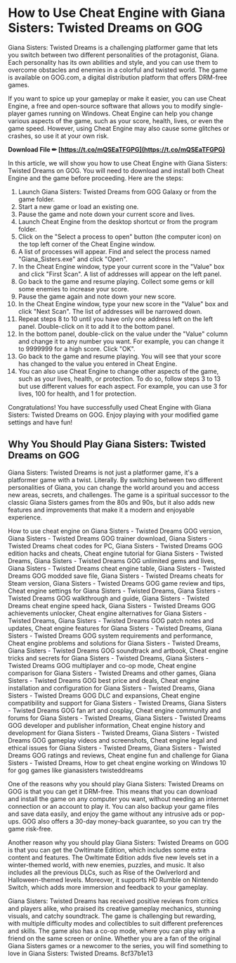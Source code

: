 # How to Use Cheat Engine with Giana Sisters: Twisted Dreams on GOG
 
Giana Sisters: Twisted Dreams is a challenging platformer game that lets you switch between two different personalities of the protagonist, Giana. Each personality has its own abilities and style, and you can use them to overcome obstacles and enemies in a colorful and twisted world. The game is available on GOG.com, a digital distribution platform that offers DRM-free games.
 
If you want to spice up your gameplay or make it easier, you can use Cheat Engine, a free and open-source software that allows you to modify single-player games running on Windows. Cheat Engine can help you change various aspects of the game, such as your score, health, lives, or even the game speed. However, using Cheat Engine may also cause some glitches or crashes, so use it at your own risk.
 
**Download File ✏ [https://t.co/mQSEaTFGPG](https://t.co/mQSEaTFGPG)**


 
In this article, we will show you how to use Cheat Engine with Giana Sisters: Twisted Dreams on GOG. You will need to download and install both Cheat Engine and the game before proceeding. Here are the steps:
 
1. Launch Giana Sisters: Twisted Dreams from GOG Galaxy or from the game folder.
2. Start a new game or load an existing one.
3. Pause the game and note down your current score and lives.
4. Launch Cheat Engine from the desktop shortcut or from the program folder.
5. Click on the "Select a process to open" button (the computer icon) on the top left corner of the Cheat Engine window.
6. A list of processes will appear. Find and select the process named "Giana\_Sisters.exe" and click "Open".
7. In the Cheat Engine window, type your current score in the "Value" box and click "First Scan". A list of addresses will appear on the left panel.
8. Go back to the game and resume playing. Collect some gems or kill some enemies to increase your score.
9. Pause the game again and note down your new score.
10. In the Cheat Engine window, type your new score in the "Value" box and click "Next Scan". The list of addresses will be narrowed down.
11. Repeat steps 8 to 10 until you have only one address left on the left panel. Double-click on it to add it to the bottom panel.
12. In the bottom panel, double-click on the value under the "Value" column and change it to any number you want. For example, you can change it to 9999999 for a high score. Click "OK".
13. Go back to the game and resume playing. You will see that your score has changed to the value you entered in Cheat Engine.
14. You can also use Cheat Engine to change other aspects of the game, such as your lives, health, or protection. To do so, follow steps 3 to 13 but use different values for each aspect. For example, you can use 3 for lives, 100 for health, and 1 for protection.

Congratulations! You have successfully used Cheat Engine with Giana Sisters: Twisted Dreams on GOG. Enjoy playing with your modified game settings and have fun!

## Why You Should Play Giana Sisters: Twisted Dreams on GOG
 
Giana Sisters: Twisted Dreams is not just a platformer game, it's a platformer game with a twist. Literally. By switching between two different personalities of Giana, you can change the world around you and access new areas, secrets, and challenges. The game is a spiritual successor to the classic Giana Sisters games from the 80s and 90s, but it also adds new features and improvements that make it a modern and enjoyable experience.
 
How to use cheat engine on Giana Sisters - Twisted Dreams GOG version,  Giana Sisters - Twisted Dreams GOG trainer download,  Giana Sisters - Twisted Dreams cheat codes for PC,  Giana Sisters - Twisted Dreams GOG edition hacks and cheats,  Cheat engine tutorial for Giana Sisters - Twisted Dreams,  Giana Sisters - Twisted Dreams GOG unlimited gems and lives,  Giana Sisters - Twisted Dreams cheat engine table,  Giana Sisters - Twisted Dreams GOG modded save file,  Giana Sisters - Twisted Dreams cheats for Steam version,  Giana Sisters - Twisted Dreams GOG game review and tips,  Cheat engine settings for Giana Sisters - Twisted Dreams,  Giana Sisters - Twisted Dreams GOG walkthrough and guide,  Giana Sisters - Twisted Dreams cheat engine speed hack,  Giana Sisters - Twisted Dreams GOG achievements unlocker,  Cheat engine alternatives for Giana Sisters - Twisted Dreams,  Giana Sisters - Twisted Dreams GOG patch notes and updates,  Cheat engine features for Giana Sisters - Twisted Dreams,  Giana Sisters - Twisted Dreams GOG system requirements and performance,  Cheat engine problems and solutions for Giana Sisters - Twisted Dreams,  Giana Sisters - Twisted Dreams GOG soundtrack and artbook,  Cheat engine tricks and secrets for Giana Sisters - Twisted Dreams,  Giana Sisters - Twisted Dreams GOG multiplayer and co-op mode,  Cheat engine comparison for Giana Sisters - Twisted Dreams and other games,  Giana Sisters - Twisted Dreams GOG best price and deals,  Cheat engine installation and configuration for Giana Sisters - Twisted Dreams,  Giana Sisters - Twisted Dreams GOG DLC and expansions,  Cheat engine compatibility and support for Giana Sisters - Twisted Dreams,  Giana Sisters - Twisted Dreams GOG fan art and cosplay,  Cheat engine community and forums for Giana Sisters - Twisted Dreams,  Giana Sisters - Twisted Dreams GOG developer and publisher information,  Cheat engine history and development for Giana Sisters - Twisted Dreams,  Giana Sisters - Twisted Dreams GOG gameplay videos and screenshots,  Cheat engine legal and ethical issues for Giana Sisters - Twisted Dreams,  Giana Sisters - Twisted Dreams GOG ratings and reviews,  Cheat engine fun and challenge for Giana Sisters - Twisted Dreams,  How to get cheat engine working on Windows 10 for gog games like gianasisters twisteddreams
 
One of the reasons why you should play Giana Sisters: Twisted Dreams on GOG is that you can get it DRM-free. This means that you can download and install the game on any computer you want, without needing an internet connection or an account to play it. You can also backup your game files and save data easily, and enjoy the game without any intrusive ads or pop-ups. GOG also offers a 30-day money-back guarantee, so you can try the game risk-free.
 
Another reason why you should play Giana Sisters: Twisted Dreams on GOG is that you can get the Owltimate Edition, which includes some extra content and features. The Owltimate Edition adds five new levels set in a winter-themed world, with new enemies, puzzles, and music. It also includes all the previous DLCs, such as Rise of the Owlverlord and Halloween-themed levels. Moreover, it supports HD Rumble on Nintendo Switch, which adds more immersion and feedback to your gameplay.
 
Giana Sisters: Twisted Dreams has received positive reviews from critics and players alike, who praised its creative gameplay mechanics, stunning visuals, and catchy soundtrack. The game is challenging but rewarding, with multiple difficulty modes and collectibles to suit different preferences and skills. The game also has a co-op mode, where you can play with a friend on the same screen or online. Whether you are a fan of the original Giana Sisters games or a newcomer to the series, you will find something to love in Giana Sisters: Twisted Dreams.
 8cf37b1e13
 
